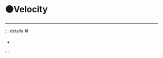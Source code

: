 # 🟠<motor>Velocity</motor>

---

<!-- =================================================== -->
<!-- =================================================== -->
<!-- =================================================== -->
<!-- =================================================== -->
<!-- =================================================== -->
::: details 🛠

-

:::
